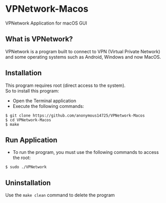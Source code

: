 # VPNetwork-Macos
VPNetwork Application for macOS GUI

## What is VPNetwork?
VPNetwork is a program built to connect to VPN (Virtual Private Network) and some operating systems such as Android, Windows and now MacOS.

## Installation
This program requires root (direct access to the system).<br>
So to install this program:
- Open the Terminal application
- Execute the following commands:
```
$ git clone https://github.com/anonymous14725/VPNetwork-Macos
$ cd VPNetwork-Macos
$ make
```
## Run Application
- To run the program, you must use the following commands to access the root:
```
$ sudo ./VPNetwork
```
## Uninstallation
Use the ```make clean``` command to delete the program
